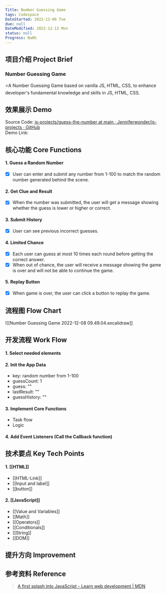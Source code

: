 ```yaml
---
Title: Number Guessing Game
tags: Codespace
DateStarted: 2022-12-06 Tue
due: null
DateModified: 2022-12-12 Mon
status: null
Progress: NaN%
---
```


## 项目介绍 Project Brief

### Number Guessing Game

⭐A Number Guessing Game based on vanilla JS, HTML, CSS, to enhance developer's fundamental knowledge and skills in JS, HTML, CSS.

## 效果展示 Demo

Source Code: [js-projects/guess-the-number at main · Jenniferwonder/js-projects · GitHub](https://github.com/Jenniferwonder/js-projects/tree/main/guess-the-number#2-javascript)  
Demo Link:

## 核心功能 Core Functions

#### 1. Guess a Random Number

- [x] User can enter and submit any number from 1-100 to match the random number generated behind the scene.

#### 2. Get Clue and Result

- [x] When the number was submitted, the user will get a message showing whether the guess is lower or higher or correct.

#### 3. Submit History

- [x] User can see previous incorrect guesses.

#### 4. Limited Chance

- [x] Each user can guess at most 10 times each round before getting the correct answer.
- [x] When out of chance, the user will receive a message showing the game is over and will not be able to continue the game.

#### 5. Replay Button

- [x] When game is over, the user can click a button to replay the game.

## 流程图 Flow Chart

![[Number Guessing Game 2022-12-08 09.49.04.excalidraw]]

## 开发流程 Work Flow

#### 1. Select needed elements

#### 2. Init the App Data

- key: random number from 1-100
- guessCount: 1
- guess: ""
- lastResult: ""
- guessHistory: ""

#### 3. Implement Core Functions

- Task flow
- Logic

#### 4. Add Event Listeners (Call the Callback function)

## 技术要点 Key Tech Points

#### 1. [[HTML]]

- [[HTML-Link]]
- [[Input and label]]
- [[button]]

#### 2. [[JavaScript]]

- [[Value and Variables]]
- [[Math]]
- [[Operators]]
- [[Conditionals]]
- [[String]]
- [[DOM]]

## 提升方向 Improvement

## 参考资料 Reference

> [A first splash into JavaScript - Learn web development | MDN](https://developer.mozilla.org/en-US/docs/Learn/JavaScript/First_steps/A_first_splash)

